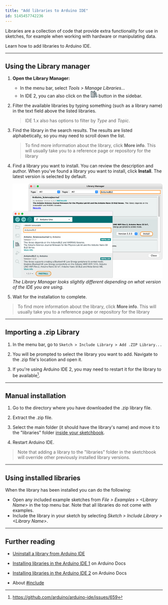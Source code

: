 ```yaml
---
title: "Add libraries to Arduino IDE"
id: 5145457742236
---
```


Libraries are a collection of code that provide extra functionality for use in sketches, for example when working with hardware or manipulating data.

Learn how to add libraries to Arduino IDE.

---

<a id="library-manager">

## Using the Library manager

1. **Open the Library Manager:**

   * In the menu bar, select _Tools > Manage Libraries..._
   * In IDE 2, you can also click on the ![Library Manager icon](img/symbol_library.png) button in the sidebar.

2. Filter the available libraries by typing something (such as a library name) in the text field above the listed libraries.

   > IDE 1.x also has options to filter by _Type_ and _Topic_.

3. Find the library in the search results. The results are listed alphabetically, so you may need to scroll down the list.

   > To find more information about the library, click **More info**. This will usually take you to a reference page or repository for the library

4. Find a library you want to install. You can review the description and author. When you've found a library you want to install, click **Install**. The latest version is selected by default.

   ![Installing libraries in the Library Manager for IDE 1 and IDE 2.](img/add-library.png)
   _The Library Manager looks slightly different depending on what version of the IDE you are using._

5. Wait for the installation to complete.

> To find more information about the library, click **More info**. This will usually take you to a reference page or repository for the library

---

## Importing a .zip Library

1. In the menu bar, go to `Sketch > Include Library > Add .ZIP Library...`

2. You will be prompted to select the library you want to add. Navigate to the .zip file's location and open it.

3. If you're using Arduino IDE 2, you may need to restart it for the library to be available[^1].

[^1]: <https://github.com/arduino/arduino-ide/issues/659>

---

<a id="manual-installation"></a>

## Manual installation

1. Go to the directory where you have downloaded the .zip library file.

2. Extract the .zip file.

3. Select the main folder (it should have the library's name) and move it to the "libraries" folder [inside your sketchbook](https://support.arduino.cc/hc/en-us/articles/4412950938514-Open-the-Sketchbook).

4. Restart Arduino IDE.

> Note that adding a library to the "libraries" folder in the sketchbook will override other previously installed library versions.

---

## Using installed libraries

When the library has been installed you can do the following:

* Open any included example sketches from _File > Examples > \<Library Name\>_ in the top menu bar. Note that all libraries do not come with examples.
* Include the library in your sketch by selecting _Sketch > Include Library > \<Library Name\>_.

---

## Further reading

* [Uninstall a library from Arduino IDE](https://support.arduino.cc/hc/en-us/articles/360016077340-Uninstall-a-library-from-Arduino-IDE)

* [Installing libraries in the Arduino IDE 1](https://docs.arduino.cc/software/ide-v1/tutorials/installing-libraries#importing-a-zip-library) on Arduino Docs

* [Installing libraries in the Arduino IDE 2](https://docs.arduino.cc/software/ide-v2/tutorials/ide-v2-installing-a-library) on Arduino Docs

* About [#include](https://www.arduino.cc/reference/en/language/structure/further-syntax/include/)

